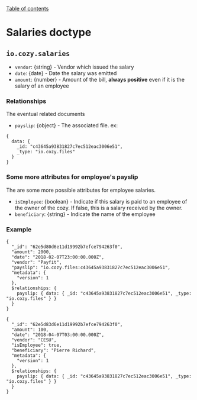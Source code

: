 [Table of contents](README.md#table-of-contents)

# Salaries doctype

## `io.cozy.salaries`

- `vendor`: {string} - Vendor which issued the salary
- `date`: {date} - Date the salary was emitted
- `amount`: {number} - Amount of the bill, __always positive__ even if it is the salary of an employee


### Relationships

The eventual related documents
- `payslip`: {object} - The associated file. ex: 
```
{
  data: {
    _id: "c43645a93831827c7ec512eac3006e51",
    _type: "io.cozy.files"
  }
}
```


### Some more attributes for employee's payslip

The are some more possible attributes for employee salaries.

- `isEmployee`: {boolean} - Indicate if this salary is paid to an employee of the owner of the cozy. If false, this is a salary received by the owner.
- `beneficiary`: {string} - Indicate the name of the employee

### Example

```
{
  "_id": "62e5d80d6e11d19992b7efce794263f0",
  "amount": 2000,
  "date": "2018-02-07T23:00:00.000Z",
  "vendor": "Payfit",
  "payslip": "io.cozy.files:c43645a93831827c7ec512eac3006e51",
  "metadata": {
    "version": 1
  },
  $relationships: {
    payslip: { data: { _id: "c43645a93831827c7ec512eac3006e51", _type: "io.cozy.files" } }
  }
}
```

```
{
  "_id": "62e5d83d6e11d19992b7efce794263f0",
  "amount": 100,
  "date": "2018-04-07T03:00:00.000Z",
  "vendor": "CESU",
  "isEmployee": true,
  "beneficiary": "Pierre Richard",
  "metadata": {
    "version": 1
  },
  $relationships: {
    payslip: { data: { _id: "c43645a93831827c7ec512eac3006e51", _type: "io.cozy.files" } }
  }
}
```
